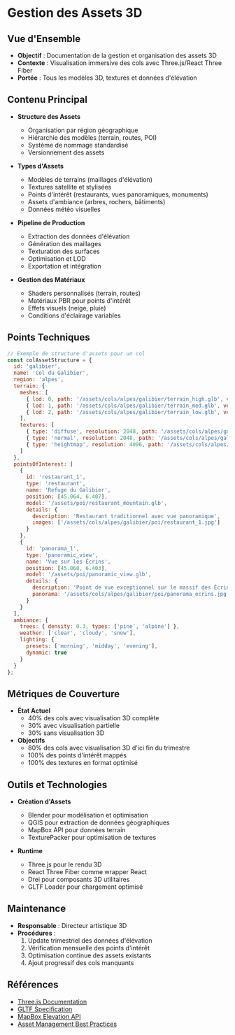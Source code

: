 # Gestion des Assets 3D

## Vue d'Ensemble
- **Objectif** : Documentation de la gestion et organisation des assets 3D
- **Contexte** : Visualisation immersive des cols avec Three.js/React Three Fiber
- **Portée** : Tous les modèles 3D, textures et données d'élévation

## Contenu Principal
- **Structure des Assets**
  - Organisation par région géographique
  - Hiérarchie des modèles (terrain, routes, POI)
  - Système de nommage standardisé
  - Versionnement des assets

- **Types d'Assets**
  - Modèles de terrains (maillages d'élévation)
  - Textures satellite et stylisées
  - Points d'intérêt (restaurants, vues panoramiques, monuments)
  - Assets d'ambiance (arbres, rochers, bâtiments)
  - Données météo visuelles

- **Pipeline de Production**
  - Extraction des données d'élévation
  - Génération des maillages
  - Texturation des surfaces
  - Optimisation et LOD
  - Exportation et intégration

- **Gestion des Matériaux**
  - Shaders personnalisés (terrain, routes)
  - Matériaux PBR pour points d'intérêt
  - Effets visuels (neige, pluie)
  - Conditions d'éclairage variables

## Points Techniques
```javascript
// Exemple de structure d'assets pour un col
const colAssetStructure = {
  id: 'galibier',
  name: 'Col du Galibier',
  region: 'alpes',
  terrain: {
    meshes: [
      { lod: 0, path: '/assets/cols/alpes/galibier/terrain_high.glb', vertices: 98500 },
      { lod: 1, path: '/assets/cols/alpes/galibier/terrain_med.glb', vertices: 42300 },
      { lod: 2, path: '/assets/cols/alpes/galibier/terrain_low.glb', vertices: 9700 }
    ],
    textures: [
      { type: 'diffuse', resolution: 2048, path: '/assets/cols/alpes/galibier/terrain_diffuse.ktx2' },
      { type: 'normal', resolution: 2048, path: '/assets/cols/alpes/galibier/terrain_normal.ktx2' },
      { type: 'heightmap', resolution: 4096, path: '/assets/cols/alpes/galibier/heightmap.png' }
    ]
  },
  pointsOfInterest: [
    {
      id: 'restaurant_1',
      type: 'restaurant',
      name: 'Refuge du Galibier',
      position: [45.064, 6.407],
      model: '/assets/poi/restaurant_mountain.glb',
      details: {
        description: 'Restaurant traditionnel avec vue panoramique',
        images: ['/assets/cols/alpes/galibier/poi/restaurant_1.jpg']
      }
    },
    {
      id: 'panorama_1',
      type: 'panoramic_view',
      name: 'Vue sur les Écrins',
      position: [45.060, 6.403],
      model: '/assets/poi/panoramic_view.glb',
      details: {
        description: 'Point de vue exceptionnel sur le massif des Écrins',
        panorama: '/assets/cols/alpes/galibier/poi/panorama_ecrins.jpg'
      }
    }
  ],
  ambiance: {
    trees: { density: 0.3, types: ['pine', 'alpine'] },
    weather: ['clear', 'cloudy', 'snow'],
    lighting: {
      presets: ['morning', 'midday', 'evening'],
      dynamic: true
    }
  }
};
```

## Métriques de Couverture
- **État Actuel**
  - 40% des cols avec visualisation 3D complète
  - 30% avec visualisation partielle
  - 30% sans visualisation 3D
- **Objectifs**
  - 80% des cols avec visualisation 3D d'ici fin du trimestre
  - 100% des points d'intérêt mappés
  - 100% des textures en format optimisé

## Outils et Technologies
- **Création d'Assets**
  - Blender pour modélisation et optimisation
  - QGIS pour extraction de données géographiques
  - MapBox API pour données terrain
  - TexturePacker pour optimisation de textures

- **Runtime**
  - Three.js pour le rendu 3D
  - React Three Fiber comme wrapper React
  - Drei pour composants 3D utilitaires
  - GLTF Loader pour chargement optimisé

## Maintenance
- **Responsable** : Directeur artistique 3D
- **Procédures** :
  1. Update trimestriel des données d'élévation
  2. Vérification mensuelle des points d'intérêt
  3. Optimisation continue des assets existants
  4. Ajout progressif des cols manquants

## Références
- [Three.js Documentation](https://threejs.org/docs/)
- [GLTF Specification](https://github.com/KhronosGroup/glTF/blob/master/specification/2.0/README.md)
- [MapBox Elevation API](https://docs.mapbox.com/help/glossary/elevation-api/)
- [Asset Management Best Practices](https://docs.pmnd.rs/react-three-fiber/tutorials/loading-models)
